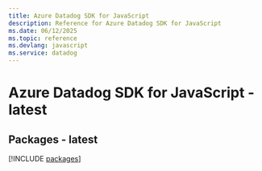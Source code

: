 ```yaml
---
title: Azure Datadog SDK for JavaScript
description: Reference for Azure Datadog SDK for JavaScript
ms.date: 06/12/2025
ms.topic: reference
ms.devlang: javascript
ms.service: datadog
---
```

# Azure Datadog SDK for JavaScript - latest
## Packages - latest
[!INCLUDE [packages](datadog-index.md)]